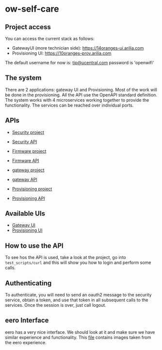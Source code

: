 # ow-self-care

## Project access
You can access the current stack as follows:
- GatewayUI (more technician side): https://14oranges-ui.arilia.com
- Provisioning UI: https://10oranges-prov.arilia.com

The default username for now is: tip@ucentral.com password is 'openwifi'

## The system
There are 2 applications: gateway UI and Provisioning. Most of the work will be done in the provisioning. All the API use the OpenAPI standard definition. The 
system works with 4 microservices working together to provide the functionality. The services can be reached over individual ports. 

## APIs
- [Security project](https://github.com/Telecominfraproject/wlan-cloud-ucentralsec)
- [Security API](https://github.com/Telecominfraproject/wlan-cloud-ucentralsec/blob/main/openpapi/ucentralsec/owsec.yaml)

- [Firmware project](https://github.com/Telecominfraproject/wlan-cloud-ucentralfms)
- [Firmware API](https://github.com/Telecominfraproject/wlan-cloud-ucentralfms/blob/main/openapi/owfms.yaml)

- [gateway project](https://github.com/Telecominfraproject/wlan-cloud-ucentralgw)
- [gateway API](https://github.com/Telecominfraproject/wlan-cloud-ucentralgw/blob/master/openapi/ucentral/owgw.yaml)

- [Provisioning project](https://github.com/Telecominfraproject/wlan-cloud-owprov)
- [Provisioning API](https://github.com/Telecominfraproject/wlan-cloud-owprov/blob/main/openapi/owprov.yaml)

## Available UIs
- [Gateway UI](https://github.com/stephb9959/wlan-cloud-ucentralgw-ui)
- [Provisioning UI](https://github.com/stephb9959/ow-prov)

## How to use the API
To see hos the API is used, take a look at the project, go into `test_scripts/curl` and this will show you how to login and perform some calls.

## Authenticating
To authenticate, you will need to send an oauth2 message to the security service, obtain a token, and use that token in all subsequent calls to the services. Once the session is over, just call logout.

## eero Interface
eero has a very nice interface. We should look at it and make sure we have similar experience and functionality. This [file](https://github.com/stephb9959/ow-self-care/blob/main/eero-app.docx) contains images taken from the eero experience.



